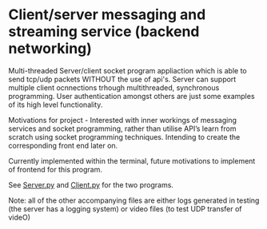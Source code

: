 # Client/server messaging and streaming service (backend networking)

Multi-threaded Server/client socket program appliaction which is able to send tcp/udp packets WITHOUT the use of api's. Server can support multiple client ocnnections trhough multithreaded, synchronous programming. User authentication amongst others are just some examples of its high level functionality.

Motivations for project - Interested with inner workings of messaging services and socket programming, rather than utilise API’s learn from scratch using socket programming techniques. Intending to create the corresponding front end later on.

Currently implemented within the terminal, future motivations to implement of frontend for this program.

See [Server.py](server.py) and [Client.py](client.py) for the two programs.

Note: all of the other accompanying files are either logs generated in testing (the server has a logging system) or video files (to test UDP transfer of videO)
